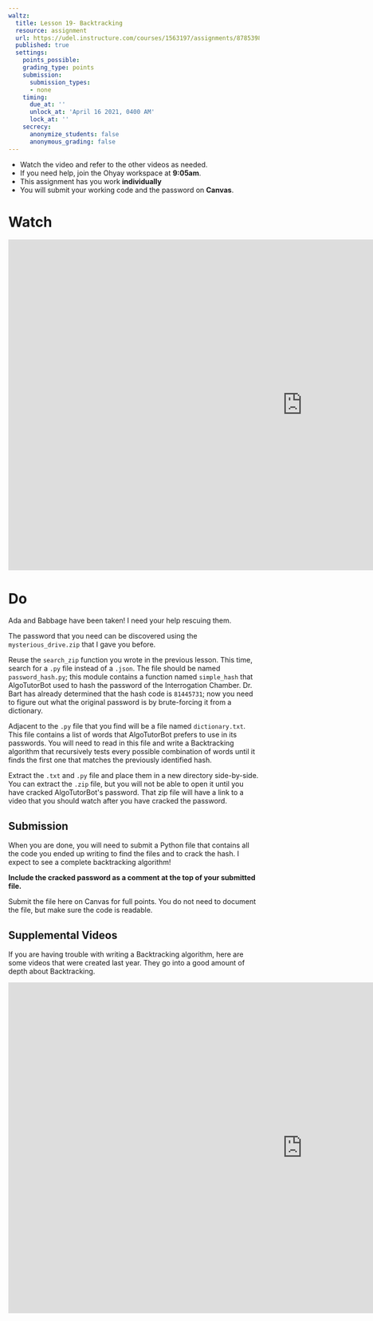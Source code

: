 ```yaml
---
waltz:
  title: Lesson 19- Backtracking
  resource: assignment
  url: https://udel.instructure.com/courses/1563197/assignments/8785398
  published: true
  settings:
    points_possible:
    grading_type: points
    submission:
      submission_types:
      - none
    timing:
      due_at: ''
      unlock_at: 'April 16 2021, 0400 AM'
      lock_at: ''
    secrecy:
      anonymize_students: false
      anonymous_grading: false
---
```


<div class="alert alert-info -waltz-literal">
  <ul>
    <li>Watch the video and refer to the other videos as needed.</li>
    <li>If you need help, join the Ohyay workspace at <strong>9:05am</strong>.</li>
    <li>This assignment has you work <strong>individually</strong></li>
    <li>You will submit your working code and the password on <strong>Canvas</strong>.</li>
  </ul>
</div>

# Watch

<iframe width="1180" height="664" src="https://www.youtube.com/embed/3OZhUluPmeo"
  title="YouTube video player" frameborder="0"
  allow="accelerometer; autoplay; clipboard-write; encrypted-media; gyroscope; picture-in-picture" allowfullscreen></iframe>

# Do

Ada and Babbage have been taken! I need your help rescuing them.

The password that you need can be discovered using the `mysterious_drive.zip` that I gave you before.

Reuse the `search_zip` function you wrote in the previous lesson. This time, search for a `.py` file instead of a `.json`.
The file should be named `password_hash.py`; this module contains a function named `simple_hash` that AlgoTutorBot used to 
hash the password of the Interrogation Chamber. Dr. Bart has already determined that the hash code is `81445731`;
now you need to figure out what the original password is by brute-forcing it from a dictionary.

Adjacent to the `.py` file that you find will be a file named `dictionary.txt`. This file contains a list of words
that AlgoTutorBot prefers to use in its passwords. You will need to read in this file and write a Backtracking algorithm
that recursively tests every possible combination of words until it finds the first one that matches the previously
identified hash.

Extract the `.txt` and `.py` file and place them in a new directory side-by-side.
You can extract the `.zip` file, but you will not be able to open it until you have cracked AlgoTutorBot's password.
That zip file will have a link to a video that you should watch after you have cracked the password.

## Submission

When you are done, you will need to submit a Python file that contains all the code you ended up writing to find
the files and to crack the hash. I expect to see a complete backtracking algorithm!

**Include the cracked password as a comment at the top of your submitted file.**

Submit the file here on Canvas for full points.
You do not need to document the file, but make sure the code is readable.

## Supplemental Videos

If you are having trouble with writing a Backtracking algorithm, here are some videos that were created last
year. They go into a good amount of depth about Backtracking.

<iframe width="1180" height="664" src="https://www.youtube.com/embed/Gz-LICeHYwg" title="YouTube video player" frameborder="0" allow="accelerometer; autoplay; clipboard-write; encrypted-media; gyroscope; picture-in-picture" allowfullscreen></iframe>